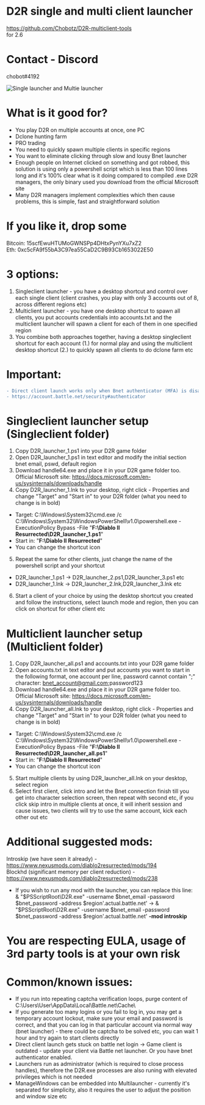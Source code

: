 # D2R single and multi client launcher  
https://github.com/Chobotz/D2R-multiclient-tools  
for 2.6

# Contact - Discord  
chobot#4192  

![Single launcher and Multie launcher](https://i.imgur.com/dzgQOcN.png)

# What is it good for?
  * You play D2R on multiple accounts at once, one PC  
  * Dclone hunting farm
  * PRO trading  
  * You need to quickly spawn multiple clients in specific regions
  * You want to eliminate clicking through slow and lousy Bnet launcher
  * Enough people on Internet clicked on something and got robbed, this solution is using only a powershell script which is less than 100 lines long and it's 100% clear what is it doing compared to compiled .exe D2R managers, the only binary used you download from the official Microsoft site
  * Many D2R managers implement complexities which then cause problems, this is simple, fast and straightforward solution

# If you like it, drop some

Bitcoin: 15scfEwuHTUMoGWNSPp4DHtxPynYXu7xZ2  
Eth: 0xc5cFA9f55bA3C97ea55CaD2C9B93Cb1653022E50  

# 3 options:
1. Singleclient launcher - you have a desktop shortcut and control over each single client (client crashes, you play with only 3 accounts out of 8, across different regions etc)
2. Multiclient launcher - you have one desktop shortcut to spawn all clients, you put accounts credentials into accounts.txt and the multiclient launcher will spawn a client for each of them in one specified region
3. You combine both approaches together, having a desktop singleclient shortcut for each account (1.) for normal play and using the multiclient desktop shortcut (2.) to quickly spawn all clients to do dclone farm etc

# Important: 
```diff
- Direct client launch works only when Bnet authenticator (MFA) is disabled.
- https://account.battle.net/security#authenticator
```

# Singleclient launcher setup (Singleclient folder)
1. Copy D2R_launcher_1.ps1 into your D2R game folder
2. Open D2R_launcher_1.ps1 in text editor and modify the initial section bnet email, pswd, default region
3. Download handle64.exe and place it in your D2R game folder too. Official Microsoft site: https://docs.microsoft.com/en-us/sysinternals/downloads/handle
4. Copy D2R_launcher_1.lnk to your desktop, right click - Properties and change "Target" and "Start in" to your D2R folder (what you need to change is in bold)  

  * Target: C:\Windows\System32\cmd.exe /c C:\Windows\System32\WindowsPowerShell\v1.0\powershell.exe -ExecutionPolicy Bypass -File "**F:\Diablo II Resurrected\D2R_launcher_1.ps1**"
  * Start in: "**F:\Diablo II Resurrected**"
  * You can change the shortcut icon
5. Repeat the same for other clients, just change the name of the powershell script and your shortcut
  * D2R_launcher_1.ps1 -> D2R_launcher_2.ps1,D2R_launcher_3.ps1 etc
  * D2R_launcher_1.lnk -> D2R_launcher_2.lnk,D2R_launcher_3.lnk etc
6. Start a client of your choice by using the desktop shortcut you created and follow the instructions, select launch mode and region, then you can click on shortcut for other client etc


# Multiclient launcher setup (Multiclient folder)
1. Copy D2R_launcher_all.ps1 and accounts.txt into your D2R game folder
2. Open accounts.txt in text editor and put accounts you want to start in the following format, one account per line, password cannot contain ";" character: bnet_account@gmail.com;password123
3. Download handle64.exe and place it in your D2R game folder too. Official Microsoft site: https://docs.microsoft.com/en-us/sysinternals/downloads/handle
4. Copy D2R_launcher_all.lnk to your desktop, right click - Properties and change "Target" and "Start in" to your D2R folder (what you need to change is in bold)  

  * Target: C:\Windows\System32\cmd.exe /c C:\Windows\System32\WindowsPowerShell\v1.0\powershell.exe -ExecutionPolicy Bypass -File "**F:\Diablo II Resurrected\D2R_launcher_all.ps1**"  
  * Start in: "**F:\Diablo II Resurrected**"  
  * You can change the shortcut icon  

5. Start multiple clients by using D2R_launcher_all.lnk on your desktop, select region
6. Select first client, click intro and let the Bnet connection finish till you get into character selection screen, then repeat with second etc, if you click skip intro in multiple clients at once, it will inherit session and cause issues, two clients will try to use the same account, kick each other out etc  


# Additional suggested mods:
Introskip (we have seen it already) - https://www.nexusmods.com/diablo2resurrected/mods/194  
Blockhd (significant memory per client reduction) - https://www.nexusmods.com/diablo2resurrected/mods/238  

  * If you wish to run any mod with the launcher, you can replace this line:  
    & "$PSScriptRoot\D2R.exe" -username $bnet_email -password $bnet_password -address $region'.actual.battle.net'  
    ->  
    & "$PSScriptRoot\D2R.exe" -username $bnet_email -password $bnet_password -address $region'.actual.battle.net' **-mod introskip**  

# You are respecting EULA, usage of 3rd party tools is at your own risk

# Common/known issues: 
  * If you run into repeating captcha verification loops, purge content of C:\Users\User\AppData\Local\Battle.net\Cache\  
  * If you generate too many logins or you fail to log in, you may get a temporary account lockout, make sure your email and password is correct, and that you can log in that particular account via normal way (bnet launcher) - there could be captcha to be solved etc, you can wait 1 hour and try again to start clients directly  
  * Direct client launch gets stuck on battle net login -> Game client is outdated - update your client via Battle net launcher. Or you have bnet authenticator enabled.
  * Launchers run as administrator (which is required to close process handles), therefore the D2R.exe processes are also runing with elevated privileges which is not needed
  * ManageWindows can be embedded into Multilauncher - currently it's separated for simplicity, also it requires the user to adjust the position and window size etc

